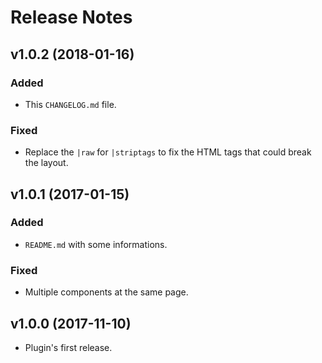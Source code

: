 # Release Notes

## v1.0.2 (2018-01-16)

### Added
- This `CHANGELOG.md` file.

### Fixed
- Replace the `|raw` for `|striptags` to fix the HTML tags that could break the layout.

## v1.0.1 (2017-01-15)

### Added
- `README.md` with some informations.

### Fixed
- Multiple components at the same page.

## v1.0.0 (2017-11-10)

- Plugin's first release.
